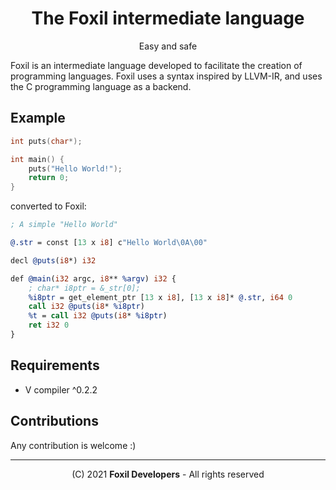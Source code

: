 <div align="center">

# The Foxil intermediate language 

Easy and safe

</div>

Foxil is an intermediate language developed to facilitate the creation of programming
languages. Foxil uses a syntax inspired by LLVM-IR, and uses the C programming language
as a backend.

## Example

```c
int puts(char*);

int main() {
    puts("Hello World!");
    return 0;
}
```

converted to Foxil:

```llvm
; A simple "Hello World"

@.str = const [13 x i8] c"Hello World\0A\00"

decl @puts(i8*) i32

def @main(i32 argc, i8** %argv) i32 {
    ; char* i8ptr = &_str[0];
    %i8ptr = get_element_ptr [13 x i8], [13 x i8]* @.str, i64 0
    call i32 @puts(i8* %i8ptr)
    %t = call i32 @puts(i8* %i8ptr)
    ret i32 0
}
```

## Requirements

* V compiler ^0.2.2

## Contributions

Any contribution is welcome :)

* * *

<div align="center">

(C) 2021 **Foxil Developers** - All rights reserved

</div>
